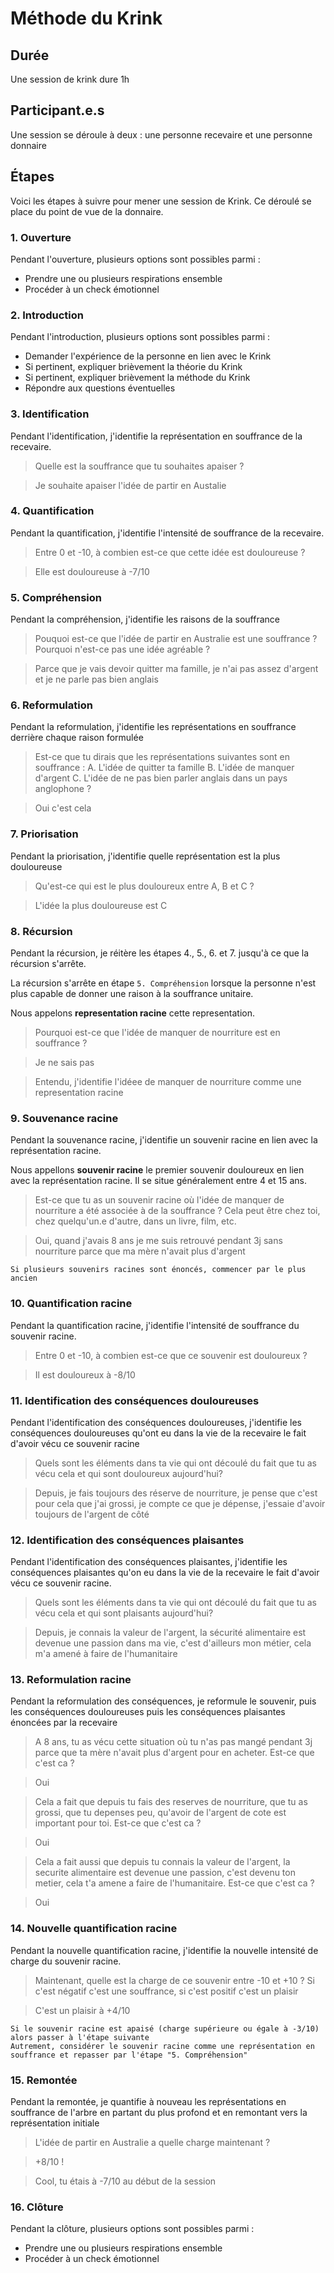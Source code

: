 # Méthode du Krink

## Durée
Une session de krink dure 1h

## Participant.e.s
Une session se déroule à deux : une personne recevaire et une personne donnaire

## Étapes
Voici les étapes à suivre pour mener une session de Krink. Ce déroulé se place du point de vue de la donnaire.

### 1. Ouverture
Pendant l'ouverture, plusieurs options sont possibles parmi :
- Prendre une ou plusieurs respirations ensemble
- Procéder à un check émotionnel

### 2. Introduction
Pendant l'introduction, plusieurs options sont possibles parmi :
- Demander l'expérience de la personne en lien avec le Krink
- Si pertinent, expliquer brièvement la théorie du Krink
- Si pertinent, expliquer brièvement la méthode du Krink
- Répondre aux questions éventuelles

### 3. Identification
Pendant l'identification, j'identifie la représentation en souffrance de la recevaire.
> Quelle est la souffrance que tu souhaites apaiser ?

> Je souhaite apaiser l'idée de partir en Austalie

### 4. Quantification
Pendant la quantification, j'identifie l'intensité de souffrance de la recevaire.
> Entre 0 et -10, à combien est-ce que cette idée est douloureuse  ?

> Elle est douloureuse à -7/10

### 5. Compréhension
Pendant la compréhension, j'identifie les raisons de la souffrance
> Pouquoi est-ce que l'idée de partir en Australie est une souffrance ? Pourquoi n'est-ce pas une idée agréable ?

> Parce que je vais devoir quitter ma famille, je n'ai pas assez d'argent et je ne parle pas bien anglais

### 6. Reformulation
Pendant la reformulation, j'identifie les représentations en souffrance derrière chaque raison formulée
> Est-ce que tu dirais que les représentations suivantes sont en souffrance :
> A. L'idée de quitter ta famille
> B. L'idée de manquer d'argent
> C. L'idée de ne pas bien parler anglais dans un pays anglophone
> ?

> Oui c'est cela

### 7. Priorisation
Pendant la priorisation, j'identifie quelle représentation est la plus douloureuse
> Qu'est-ce qui est le plus douloureux entre A, B et C ?

> L'idée la plus douloureuse est C

### 8. Récursion
Pendant la récursion, je réitère les étapes 4., 5., 6. et 7. jusqu'à ce que la récursion s'arrête.

La récursion s'arrête en étape `5. Compréhension` lorsque la personne n'est plus capable de donner une raison à la souffrance unitaire.

Nous appelons **representation racine** cette representation.

> Pourquoi est-ce que l'idée de manquer de nourriture est en souffrance ?

> Je ne sais pas

> Entendu, j'identifie l'idéee de manquer de nourriture comme une representation racine

### 9. Souvenance racine
Pendant la souvenance racine, j'identifie un souvenir racine en lien avec la représentation racine.

Nous appellons **souvenir racine** le premier souvenir douloureux en lien avec la représentation racine. Il se situe généralement entre 4 et 15 ans.

> Est-ce que tu as un souvenir racine où l'idée de manquer de nourriture a été associée à de la souffrance ? Cela peut être chez toi, chez quelqu'un.e d'autre, dans un livre, film, etc.

> Oui, quand j'avais 8 ans je me suis retrouvé pendant 3j sans nourriture parce que ma mère n'avait plus d'argent

```
Si plusieurs souvenirs racines sont énoncés, commencer par le plus ancien
```

### 10. Quantification racine
Pendant la quantification racine, j'identifie l'intensité de souffrance du souvenir racine.
> Entre 0 et -10, à combien est-ce que ce souvenir est douloureux ?

> Il est douloureux à -8/10

### 11. Identification des conséquences douloureuses
Pendant l'identification des conséquences douloureuses, j'identifie les conséquences douloureuses qu'ont eu dans la vie de la recevaire le fait d'avoir vécu ce souvenir racine
> Quels sont les éléments dans ta vie qui ont découlé du fait que tu as vécu cela et qui sont douloureux aujourd'hui?

> Depuis, je fais toujours des réserve de nourriture, je pense que c'est pour cela que j'ai grossi, je compte ce que je dépense, j'essaie d'avoir toujours de l'argent de côté

### 12. Identification des conséquences plaisantes
Pendant l'identification des conséquences plaisantes, j'identifie les conséquences plaisantes qu'on eu dans la vie de la recevaire le fait d'avoir vécu ce souvenir racine.
> Quels sont les éléments dans ta vie qui ont découlé du fait que tu as vécu cela et qui sont plaisants aujourd'hui?

> Depuis, je connais la valeur de l'argent, la sécurité alimentaire est devenue une passion dans ma vie, c'est d'ailleurs mon métier, cela m'a amené à faire de l'humanitaire

### 13. Reformulation racine
Pendant la reformulation des conséquences, je reformule le souvenir, puis les conséquences douloureuses puis les conséquences plaisantes énoncées par la recevaire
> A 8 ans, tu as vécu cette situation où tu n'as pas mangé pendant 3j parce que ta mère n'avait plus d'argent pour en acheter. Est-ce que c'est ca ?

> Oui

> Cela a fait que depuis tu fais des reserves de nourriture, que tu as grossi, que tu depenses peu, qu'avoir de l'argent de cote est important pour toi. Est-ce que c'est ca ?

> Oui

> Cela a fait aussi que depuis tu connais la valeur de l'argent, la securite alimentaire est devenue une passion, c'est devenu ton metier, cela t'a amene a faire de l'humanitaire. Est-ce que c'est ca ?

> Oui

### 14. Nouvelle quantification racine
Pendant la nouvelle quantification racine, j'identifie la nouvelle intensité de charge du souvenir racine.
> Maintenant, quelle est la charge de ce souvenir entre -10 et +10 ? Si c'est négatif c'est une souffrance, si c'est positif c'est un plaisir

> C'est un plaisir à +4/10

```
Si le souvenir racine est apaisé (charge supérieure ou égale à -3/10) alors passer à l'étape suivante
Autrement, considérer le souvenir racine comme une représentation en souffrance et repasser par l'étape "5. Compréhension" 
```

### 15. Remontée
Pendant la remontée, je quantifie à nouveau les représentations en souffrance de l'arbre en partant du plus profond et en remontant vers la représentation initiale
> L'idée de partir en Australie a quelle charge maintenant ?

> +8/10 !

> Cool, tu étais à -7/10 au début de la session

### 16. Clôture
Pendant la clôture, plusieurs options sont possibles parmi :
- Prendre une ou plusieurs respirations ensemble
- Procéder à un check émotionnel
